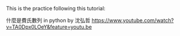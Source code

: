 This is the practice following this tutorial:

什麼是費氏數列 in python by 沈弘哲
https://www.youtube.com/watch?v=TA0Dpx0LOeY&feature=youtu.be

